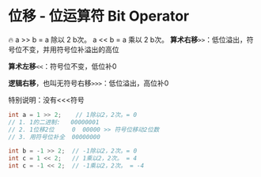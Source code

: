 # 位移 - 位运算符 Bit Operator

🔥 a >> b = a 除以 2 b次。
a << b = a 乘以 2 b次。
**算术右移**`>>`：低位溢出，符号位不变，并用符号位补溢出的高位

**算术左移**`<<`：符号位不变，低位补0

**逻辑右移**，也叫无符号右移`>>>`：低位溢出，高位补0

特别说明：没有<<<符号

```java
int a = 1 >> 2;    // 1除以2，2次。= 0
// 1. 1的二进制:   00000001 
// 2. 1位移2位     0  00000 >> 符号位移动2位数
// 3. 用符号位补全  00000000

int b = -1 >> 2;  // -1除以2，2次。= 0
int c = 1 << 2;   // 1乘以2，2次。 = 4
int c = -1 << 2;  // -1乘以2，2次。 = -4
```